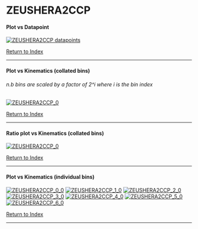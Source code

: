 ZEUSHERA2CCP
============
#### Plot vs Datapoint 
[![ZEUSHERA2CCP datapoints](ZEUSHERA2CCP.png)](ZEUSHERA2CCP.pdf) 

[Return to Index](../index.html)

------------- 
#### Plot vs Kinematics (collated bins) 
###### n.b bins are scaled by a factor of 2^i where i is the bin index  
[![ZEUSHERA2CCP_0](ZEUSHERA2CCP_0.png)](ZEUSHERA2CCP_0.pdf)
      
[Return to Index](../index.html)

------------- 
#### Ratio plot vs Kinematics (collated bins) 
[![ZEUSHERA2CCP_0](ZEUSHERA2CCP_0_R.png)](ZEUSHERA2CCP_0_R.pdf)
      
[Return to Index](../index.html)

------------- 
#### Plot vs Kinematics (individual bins) 
[![ZEUSHERA2CCP_0_0](ZEUSHERA2CCP_0_0.png)](ZEUSHERA2CCP_0_0.pdf)
[![ZEUSHERA2CCP_1_0](ZEUSHERA2CCP_1_0.png)](ZEUSHERA2CCP_1_0.pdf)
[![ZEUSHERA2CCP_2_0](ZEUSHERA2CCP_2_0.png)](ZEUSHERA2CCP_2_0.pdf)
[![ZEUSHERA2CCP_3_0](ZEUSHERA2CCP_3_0.png)](ZEUSHERA2CCP_3_0.pdf)
[![ZEUSHERA2CCP_4_0](ZEUSHERA2CCP_4_0.png)](ZEUSHERA2CCP_4_0.pdf)
[![ZEUSHERA2CCP_5_0](ZEUSHERA2CCP_5_0.png)](ZEUSHERA2CCP_5_0.pdf)
[![ZEUSHERA2CCP_6_0](ZEUSHERA2CCP_6_0.png)](ZEUSHERA2CCP_6_0.pdf)
      
[Return to Index](../index.html)

------------- 
